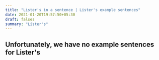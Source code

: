 ```yaml
---
title: "Lister's in a sentence | Lister's example sentences"
date: 2021-01-20T19:57:50+05:30
draft: falses
summary: "Lister's"
---
```

## Unfortunately, we have no example sentences for Lister's                 
